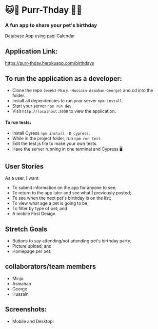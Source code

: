 # 🐱🐶 Purr-Thday 🐧🐰
### A fun app to share your pet's birthday 
Database App using psql Calendar 

## Application Link:
https://purr-thday.herokuapp.com/birthdays

## To run the application as a developer:
- Clone the repo `(week2-Minju-Hussain-Asmahan-George)` and cd into the folder.
- Install all dependencies to run your server `npm install`.
- Start your server `npm run dev`.
- Visit `http://localhost:3000` to view the application.

#### To run tests:
- Install Cyress `npm install -D cypress`.
- While in the project folder, run `npm run test`.
- Edit the test.js file to make your own tests.
- Have the server running in one terminal and Cypress 🖥

## User Stories
As a user, I want:
- To submit information on the app for anyone to see;
- To return to the app later and see what I previously posted; 
- To see when the next pet's birthday is on the list;
- To view what age a pet is going to be;
- To filter by type of pet; and 
- A mobile First Design.

## Stretch Goals
- Buttons to say attending/not attending pet's birthday party; 
- Picture upload; and
- Homepage per pet.

## collaborators/team members
- Minju
- Asmahan
- George
- Hussain

## Screenshots:
- Mobile and Desktop:




